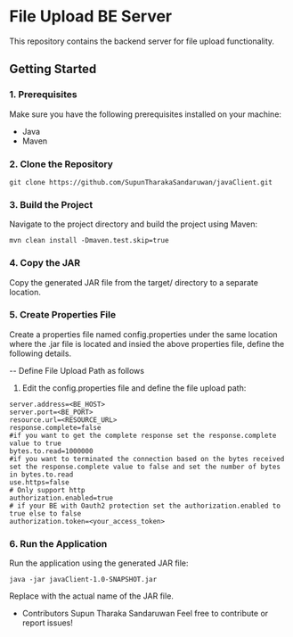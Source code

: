 # File Upload BE Server

This repository contains the backend server for file upload functionality.

## Getting Started
### 1. Prerequisites
Make sure you have the following prerequisites installed on your machine:

- Java
- Maven
### 2. Clone the Repository

```
git clone https://github.com/SupunTharakaSandaruwan/javaClient.git
```

### 3. Build the Project
Navigate to the project directory and build the project using Maven:
```
mvn clean install -Dmaven.test.skip=true
```
### 4. Copy the JAR
Copy the generated JAR file from the target/ directory to a separate location.

### 5. Create Properties File
Create a properties file named config.properties under the same location where the .jar file is located and insied the above properties file, define the following details.

-- Define File Upload Path as follows
 1. Edit the config.properties file and define the file upload path:

   ```
   server.address=<BE_HOST>
   server.port=<BE_PORT>
   resource.url=<RESOURCE_URL>
   response.complete=false
   #if you want to get the complete response set the response.complete value to true
   bytes.to.read=1000000
   #if you want to terminated the connection based on the bytes received  set the response.complete value to false and set the number of bytes in bytes.to.read
   use.https=false
   # Only support http
   authorization.enabled=true
   # if your BE with Oauth2 protection set the authorization.enabled to true else to false
   authorization.token=<your_access_token>
   ```

### 6. Run the Application
Run the application using the generated JAR file:
```
java -jar javaClient-1.0-SNAPSHOT.jar
```
Replace <your-jar-filename> with the actual name of the JAR file.


* Contributors
Supun Tharaka Sandaruwan
Feel free to contribute or report issues!
